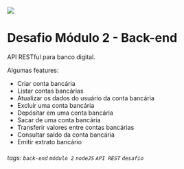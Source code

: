 ![](https://i.imgur.com/xG74tOh.png)

# Desafio Módulo 2 - Back-end

API RESTful para banco digital.

Algumas features:

-   Criar conta bancária
-   Listar contas bancárias
-   Atualizar os dados do usuário da conta bancária
-   Excluir uma conta bancária
-   Depósitar em uma conta bancária
-   Sacar de uma conta bancária
-   Transferir valores entre contas bancárias
-   Consultar saldo da conta bancária
-   Emitir extrato bancário


###### tags: `back-end` `módulo 2` `nodeJS` `API REST` `desafio`
